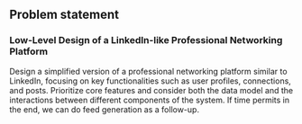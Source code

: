 ## Problem statement

### Low-Level Design of a LinkedIn-like Professional Networking Platform
Design a simplified version of a professional networking platform similar to LinkedIn, focusing on key functionalities such as user profiles, connections, and posts. Prioritize core features and consider both the data model and the interactions between different components of the system. If time permits in the end, we can do feed generation as a follow-up.